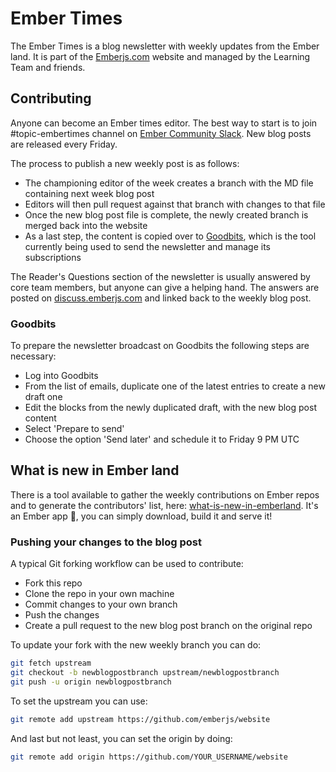 # Ember Times

The Ember Times is a blog newsletter with weekly updates from the Ember land.
It is part of the [Emberjs.com](https://emberjs.com/) website and managed by the Learning Team and friends.

## Contributing

Anyone can become an Ember times editor. The best way to start is to join #topic-embertimes channel on [Ember Community Slack](https://ember-community-slackin.herokuapp.com/). New blog posts are released every Friday. 

The process to publish a new weekly post is as follows:

- The championing editor of the week creates a branch with the MD file containing next week blog post
- Editors will then pull request against that branch with changes to that file
- Once the new blog post file is complete, the newly created branch is merged back into the website
- As a last step, the content is copied over to [Goodbits](https://the-emberjs-times.ongoodbits.com/), which is the tool currently being used to send the newsletter and manage its subscriptions

The Reader's Questions section of the newsletter is usually answered by core team members, but anyone can give a helping hand. 
The answers are posted on [discuss.emberjs.com](https://discuss.emberjs.com/) and linked back to the weekly blog post.

### Goodbits

To prepare the newsletter broadcast on Goodbits the following steps are necessary:

- Log into Goodbits
- From the list of emails, duplicate one of the latest entries to create a new draft one
- Edit the blocks from the newly duplicated draft, with the new blog post content
- Select 'Prepare to send'
- Choose the option 'Send later' and schedule it to Friday 9 PM UTC

## What is new in Ember land

There is a tool available to gather the weekly contributions on Ember repos and to generate the contributors' list, here: [what-is-new-in-emberland](https://github.com/jessica-jordan/whats-new-in-emberland). It's an Ember app 🐹, you can simply download, build it and serve it!

### Pushing your changes to the blog post

A typical Git forking workflow can be used to contribute:

- Fork this repo
- Clone the repo in your own machine
- Commit changes to your own branch
- Push the changes
- Create a pull request to the new blog post branch on the original repo

To update your fork with the new weekly branch you can do:

```sh
git fetch upstream
git checkout -b newblogpostbranch upstream/newblogpostbranch
git push -u origin newblogpostbranch
```
To set the upstream you can use:

```sh
git remote add upstream https://github.com/emberjs/website
```

And last but not least, you can set the origin by doing:

```sh
git remote add origin https://github.com/YOUR_USERNAME/website
```

